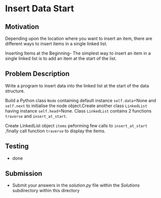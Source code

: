 #  Insert Data Start

## Motivation
Depending upon the location where you want to insert an item, there are different ways to insert items in a single linked list.

Inserting Items at the Beginning-
The simplest way to insert an item in a single linked list is to add an item at the start of the list.

## Problem Description
Write a program to insert data into the linked list at the start of the data structure. 

Build a Python class `Node` containing default instance `self.data`=None  and `self.next` to initialise the node object.Create another class `LinkedList` having instance `self.head`=None.
Class `LinkedList` contains 2 functions  `traverse` and `insert_at_start`.

Create LinkedList object `items` peforming few calls to `insert_at_start` ,finally call function `traverse` to display the items. 

## Testing
* done

## Submission
* Submit your answers in the *solution.py* file within the *Solutions* subdirectory within this directory
